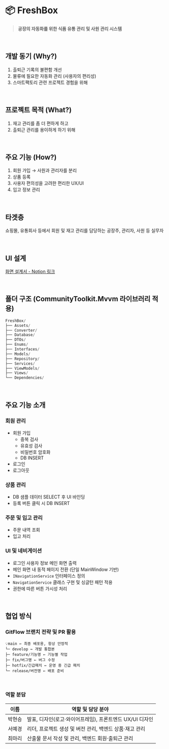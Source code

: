 # 📦 FreshBox
> **공장의 자동화를 위한 식품 유통 관리 및 사원 관리 시스템**

<br />

## 개발 동기 (Why?)

1. 출퇴근 기록의 불편함 개선  
2. 물류에 필요한 자동화 관리 (사용자의 편리성)  
3. 스마트팩토리 관련 프로젝트 경험을 위해  

<br />

## 프로젝트 목적 (What?)

1. 재고 관리를 좀 더 편하게 하고  
2. 출퇴근 관리를 용이하게 하기 위해  

<br />

## 주요 기능 (How?)

1. 회원 가입 → 사원과 관리자를 분리  
2. 상품 등록  
3. 사용자 편의성을 고려한 편리한 UX/UI  
4. 입고 정보 관리  

<br />

## 타겟층
쇼핑몰, 유통회사 등에서 회원 및 재고 관리를 담당하는 공장주, 관리자, 사원 등 실무자  

<br />  

## UI 설계

[화면 설계서 - Notion 링크](https://www.notion.so/20c9879dac8681378f28e48e6a7346c7)  

<br />

## 폴더 구조 (CommunityToolkit.Mvvm 라이브러리 적용)

```jsx
FreshBox/
├── Assets/
├── Converter/
├── Database/
├── DTOs/
├── Enums/
├── Interfaces/
├── Models/
├── Repository/
├── Services/
├── ViewModels/
├── Views/
└── Dependencies/
```

<br />

## 주요 기능 소개
### 회원 관리
- 회원 가입  
  - 중복 검사  
  - 유효성 검사  
  - 비밀번호 암호화
  - DB INSERT  
- 로그인  
- 로그아웃  

### 상품 관리
- DB 샘플 데이터 SELECT 후 UI 바인딩  
- 등록 버튼 클릭 시 DB INSERT  

### 주문 및 입고 관리
- 주문 내역 조회  
- 입고 처리  

### UI 및 네비게이션
- 로그인 사용자 정보 메인 화면 출력  
- 메인 화면 내 동적 페이지 전환 (단일 MainWindow 기반)  
- `INavigationService` 인터페이스 정의  
- `NavigationService` 클래스 구현 및 싱글턴 패턴 적용  
- 권한에 따른 버튼 가시성 처리

<br />  

## 협업 방식

### GitFlow 브랜치 전략 및 PR 활용
```
💡main ← 최종 배포용, 항상 안정적
└─ develop ← 개발 통합본
├─ feature/기능명 ← 기능별 작업
├─ fix/버그명 ← 버그 수정
├─ hotfix/긴급패치 ← 운영 중 긴급 패치
└─ release/버전명 ← 배포 준비
```

<br />  

### 역할 분담

| **이름** | **역할 및 담당 분야** |
| -------- | --------------------- |
| 박현승   | 발표, 디자인(로고·와이어프레임), 프론트엔드 UX/UI 디자인 |
| 서예경   | 리더, 프로젝트 생성 및 버전 관리, 백엔드 상품·재고 관리   |
| 최마리   | 산출물 문서 작성 및 관리, 백엔드 회원·출퇴근 관리        |





<br />  




